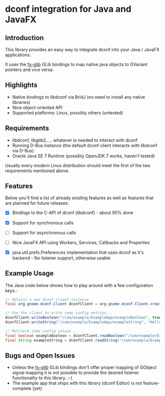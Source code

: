 dconf integration for Java and JavaFX
=====================================


Introduction
------------

This library provides an easy way to integrate dconf into
your Java / JavaFX applications.

It uses the <a href="https://github.com/cathive/fx-glib">fx-glib</a> GLib bindings
to map native java objects to GVariant pointers and vice versa.


Highlights
----------

*   Native bindings to libdconf via BridJ (no need to install any native libraries)
*   Nice object-oriented API
*   Supported platforms: Linux, possibly others (untested)


Requirements
------------

*   libdconf, libglib2,.... whatever is needed to interact with dconf
*   Running D-Bus instance (the default dconf client interacts with libdconf via D-Bus)
*   Oracle Java SE 7 Runtime (possibly OpenJDK 7 works, haven't tested)

Usually every modern Linux distribution should meet the first of the two requirements mentioned above.


Features
--------

Below you'll find a list of already existing features as well as features that are planned for
future releases:

- [x] Bindings to the C-API of dconf (libdconf) -  about 95% done
- [x] Support for synchronous calls
- [ ] Support for asynchronous calls
- [ ] Nice JavaFX API using Workers, Services, Callbacks and Properties
- [x] java.util.prefs.Preferences implementation that uses dconf as it's backend - No listener support, otherwise usable


Example Usage
-------------

The Java code below shows how to play around with a few configuration keys.:

```java
// Obtains a new dconf client instance.
final org.gnome.dconf.Client dconfClient = org.gnome.dconf.Client.create();

// Use the client to write some config entries...
dconfClient.writeBoolean("/com/example/ExampleApp/exampleBoolean", true);
dconfClient.writeString("/com/example/ExampleApp/exampleString", "Hello, World!")

// Retrieve some config values...
final boolean exampleBoolean = dconfClient.readBoolean("/com/example/ExampleApp/exampleBoolean");
final String exampleString = dconfClient.readString("/com/example/ExampleApp/exampleString");
```


Bugs and Open Issues
--------------------

- Unless the <a href="https://github.com/cathive/fx-glib">fx-glib</a> GLib bindings don't offer proper mapping of
  GObject signal mapping it is not possible to provide the desired listener functionality to this library. :-(
- The example app that ships with this library (dconf Editor) is not feature-complete (yet)